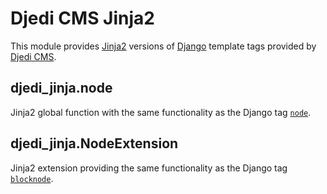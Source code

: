 Djedi CMS Jinja2
================

This module provides [Jinja2](http://jinja.pocoo.org/) versions of [Django](http://djangoproject.com/)
template tags provided by [Djedi CMS](http://djedi-cms.org/).


djedi_jinja.node
----------------

Jinja2 global function with the same functionality as the Django tag [`node`](http://djedi-cms.org/usage.html#node-tag).


djedi_jinja.NodeExtension
-------------------------

Jinja2 extension providing the same functionality as the Django tag [`blocknode`](http://djedi-cms.org/usage.html#blocknode-tag).
